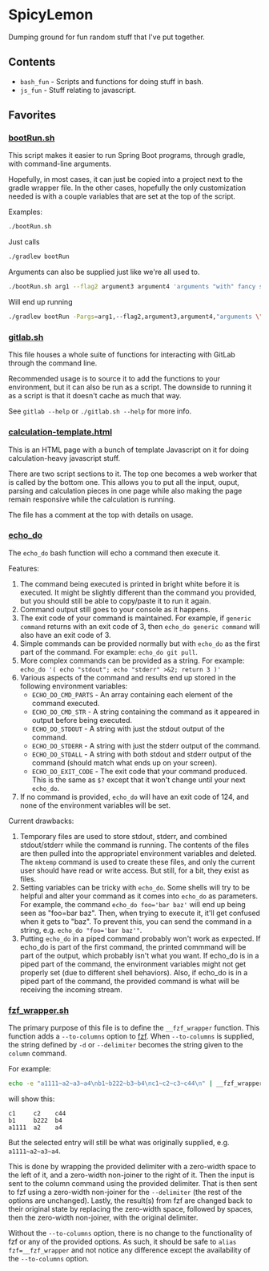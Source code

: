 # SpicyLemon
Dumping ground for fun random stuff that I've put together.

## Contents

* `bash_fun` - Scripts and functions for doing stuff in bash.
* `js_fun` - Stuff relating to javascript.

## Favorites

### [bootRun.sh](bash_fun/bootRun.sh)

This script makes it easier to run Spring Boot programs, through gradle, with command-line arguments.

Hopefully, in most cases, it can just be copied into a project next to the gradle wrapper file.
In the other cases, hopefully the only customization needed is with a couple variables that are set at the top of the script.

Examples:
```bash
./bootRun.sh
```
Just calls
```bash
./gradlew bootRun
```

Arguments can also be supplied just like we're all used to.
```bash
./bootRun.sh arg1 --flag2 argument3 argument4 'arguments "with" fancy stuff.'
```
Will end up running
```bash
./gradlew bootRun -Pargs=arg1,--flag2,argument3,argument4,"arguments \"with\" fancy stuff."
```

### [gitlab.sh](bash_fun/gitlab.sh)

This file houses a whole suite of functions for interacting with GitLab through the command line.

Recommended usage is to source it to add the functions to your environment, but it can also be run as a script.
The downside to running it as a script is that it doesn't cache as much that way.

See `gitlab --help` or `./gitlab.sh --help` for more info.

### [calculation-template.html](js_fun/calculation-template.html)

This is an HTML page with a bunch of template Javascript on it for doing calculation-heavy javascript stuff.

There are two script sections to it. The top one becomes a web worker that is called by the bottom one.
This allows you to put all the input, ouput, parsing and calculation pieces in one page while also making the page remain responsive while the calculation is running.

The file has a comment at the top with details on usage.

### [echo_do](https://github.com/SpicyLemon/SpicyLemon/blob/200e222352378578c602039226cdead87b3ba78c/bash_fun/generic.sh#L66)

The `echo_do` bash function will echo a command then execute it.

Features:
1.  The command being executed is printed in bright white before it is executed.
    It might be slightly different than the command you provided, but you should still be able to copy/paste it to run it again.
1.  Command output still goes to your console as it happens.
1.  The exit code of your command is maintained.
    For example, if `generic command` returns with an exit code of 3, then `echo_do generic command` will also have an exit code of 3.
1.  Simple commands can be provided normally but with `echo_do` as the first part of the command.
    For example: `echo_do git pull`.
1.  More complex commands can be provided as a string.
    For example: `echo_do '( echo "stdout"; echo "stderr" >&2; return 3 )'`
1.  Various aspects of the command and results end up stored in the following environment variables:
    * `ECHO_DO_CMD_PARTS` - An array containing each element of the command executed.
    * `ECHO_DO_CMD_STR` - A string containing the command as it appeared in output before being executed.
    * `ECHO_DO_STDOUT` - A string with just the stdout output of the command.
    * `ECHO_DO_STDERR` - A string with just the stderr output of the command.
    * `ECHO_DO_STDALL` - A string with both stdout and stderr output of the command (should match what ends up on your screen).
    * `ECHO_DO_EXIT_CODE` - The exit code that your command produced.
      This is the same as `$?` except that it won't change until your next `echo_do`.
1.  If no command is provided, `echo_do` will have an exit code of 124, and none of the environment variables will be set.

Current drawbacks:
1.  Temporary files are used to store stdout, stderr, and combined stdout/stderr while the command is running.
    The contents of the files are then pulled into the appropriatel environment variables and deleted.
    The `mktemp` command is used to create these files, and only the current user should have read or write access.
    But still, for a bit, they exist as files.
1.  Setting variables can be tricky with `echo_do`.
    Some shells will try to be helpful and alter your command as it comes into `echo_do` as parameters.
    For example, the command `echo_do foo='bar baz'` will end up being seen as "foo=bar baz".
    Then, when trying to execute it, it'll get confused when it gets to "baz".
    To prevent this, you can send the command in a string, e.g. `echo_do "foo='bar baz'"`.
1.  Putting `echo_do` in a piped command probably won't work as expected.
    If echo_do is part of the first command, the printed commmand will be part of the output, which probably isn't what you want.
    If echo_do is in a piped part of the command, the environment variables might not get properly set (due to different shell behaviors).
    Also, if echo_do is in a piped part of the command, the provided command is what will be receiving the incoming stream.

### [fzf_wrapper.sh](bash_fun/fzf_wrapper.sh)

The primary purpose of this file is to define the `__fzf_wrapper` function.
This function adds a `--to-columns` option to [fzf](https://github.com/junegunn/fzf).
When `--to-columns` is supplied, the string defined by `-d` or `--delimiter` becomes the string given to the `column` command.

For example:
```bash
echo -e "a1111~a2~a3~a4\nb1~b222~b3~b4\nc1~c2~c3~c44\n" | __fzf_wrapper --with-nth='1,2,4' --delimiter='~' --to-columns
```
will show this:
```
c1     c2    c44
b1     b222  b4
a1111  a2    a4
```
But the selected entry will still be what was originally supplied, e.g. `a1111~a2~a3~a4`.

This is done by wrapping the provided delimiter with a zero-width space to the left of it, and a zero-width non-joiner to the right of it.
Then the input is sent to the column command using the provided delimiter.
That is then sent to fzf using a zero-width non-joiner for the `--delimiter` (the rest of the options are unchanged).
Lastly, the result(s) from fzf are changed back to their original state by replacing the zero-width space,
followed by spaces, then the zero-width non-joiner, with the original delimiter.

Without the `--to-columns` option, there is no change to the functionality of fzf or any of the provided options.
As such, it should be safe to `alias fzf=__fzf_wrapper` and not notice any difference except the availability of the `--to-columns` option.


